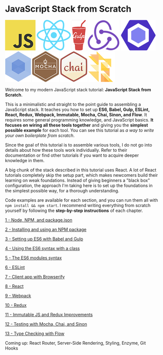 # JavaScript Stack from Scratch

![JS](/img/js.png)
![React](/img/react.png)
![Gulp](/img/gulp.png)
![Redux](/img/redux.png)
![ESLint](/img/eslint.png)
![Webpack](/img/webpack.png)
![Mocha](/img/mocha.png)
![Chai](/img/chai.png)
![Flow](/img/flow.png)

Welcome to my modern JavaScript stack tutorial: **JavaScript Stack from Scratch**.

This is a minimalistic and straight to the point guide to assembling a JavaScript stack. It teaches you how to set up **ES6, Babel, Gulp, ESLint, React, Redux, Webpack, Immutable, Mocha, Chai, Sinon, and Flow**. It requires some general programming knowledge, and JavaScript basics. **It focuses on wiring all these tools together** and giving you the **simplest possible example** for each tool. You can see this tutorial as *a way to write your own boilerplate from scratch*.

Since the goal of this tutorial is to assemble various tools, I do not go into details about how these tools work individually. Refer to their documentation or find other tutorials if you want to acquire deeper knowledge in them.

A big chunk of the stack described in this tutorial uses React. A lot of React tutorials completely skip the setup part, which makes newcomers build their learning on weak foundations. Instead of giving beginners a "black box" configuration, the approach I'm taking here is to set up the foundations in the simplest possible way, for a thorough understanding.

Code examples are available for each section, and you can run them all with `npm install && npm start`. I recommend writing everything from scratch yourself by following the **step-by-step instructions** of each chapter.

[1 - Node, NPM, and package.json](/tutorial/1-npm-and-package-json)

[2 - Installing and using an NPM package](/tutorial/2-packages)

[3 - Setting up ES6 with Babel and Gulp](/tutorial/3-es6-babel-gulp)

[4 - Using the ES6 syntax with a class](/tutorial/4-es6-syntax-class)

[5 - The ES6 modules syntax](/tutorial/5-es6-modules-syntax)

[6 - ESLint](/tutorial/6-eslint)

[7 - Client app with Browserify](/tutorial/7-client-browserify)

[8 - React](/tutorial/8-react)

[9 - Webpack](/tutorial/9-webpack)

[10 - Redux](/tutorial/10-redux)

[11 - Immutable JS and Redux Improvements](/tutorial/11-immutable-redux-improvements)

[12 - Testing with Mocha, Chai, and Sinon](/tutorial/12-testing-mocha-chai-sinon)

[13 - Type Checking with Flow](/tutorial/13-flow)

Coming up: React Router, Server-Side Rendering, Styling, Enzyme, Git Hooks
